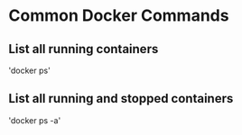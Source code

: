 # Common Docker Commands

## List all running containers
'docker ps' 
## List all running and stopped containers
'docker ps -a'

